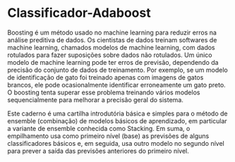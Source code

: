 # Classificador-Adaboost

Boosting é um método usado no machine learning para reduzir erros na análise preditiva de dados. Os cientistas de dados treinam softwares de machine learning, chamados modelos de machine learning, com dados rotulados para fazer suposições sobre dados não rotulados. Um único modelo de machine learning pode ter erros de previsão, dependendo da precisão do conjunto de dados de treinamento. Por exemplo, se um modelo de identificação de gato foi treinado apenas com imagens de gatos brancos, ele pode ocasionalmente identificar erroneamente um gato preto. O boosting tenta superar esse problema treinando vários modelos sequencialmente para melhorar a precisão geral do sistema.

Este caderno é uma cartilha introdutória  básica e simples para o método de ensemble (combinação) de modelos básicos de aprendizado, em particular a variante de ensemble conhecida como Stacking. 
Em suma, o empilhamento usa como primeiro nível (base) as previsões de alguns classificadores básicos e, em seguida, usa outro modelo no segundo nível para prever a saída das previsões anteriores do primeiro nível.
